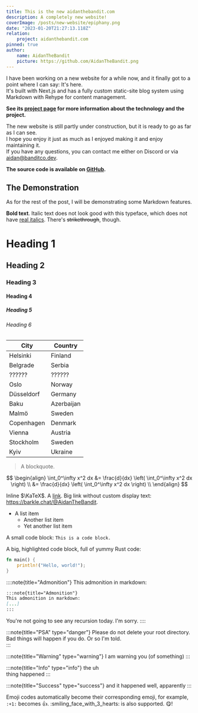 ```yaml
---
title: This is the new aidanthebandit.com
description: A completely new website!
coverImage: /posts/new-website/epiphany.png
date: "2023-01-20T21:27:13.118Z"
relation:
    project: aidanthebandit.com
pinned: true
author:
    name: AidanTheBandit
    picture: https://github.com/AidanTheBandit.png
---
```


I have been working on a new website for a while now, and it finally got to a point where I can say: It's here.  
It's built with Next.js and has a fully custom static-site blog system using Markdown with Rehype for content management.

**See its [project page](/project/aidanthebandit.com) for more information about the technology and the project.**

The new website is still partly under construction, but it is ready to go as far as I can see.  
I hope you enjoy it just as much as I enjoyed making it and enjoy maintaining it.  
If you have any questions, you can contact me either on Discord or via aidan@banditco.dev.

**The source code is available on [GitHub](https://github.com/AidanTheBandit/aidanthebandit.com).**

## The Demonstration

As for the rest of the post, I will be demonstrating some Markdown features.

**Bold text**. Italic text does not look good with this typeface, which does not have [real italics](https://www.marksimonson.com/notebook/view/FakevsTrueItalics). There's ~~strikethrough~~, though.

# Heading 1

## Heading 2

### Heading 3

#### Heading 4

##### Heading 5

###### Heading 6

| City       | Country    |
| ---------- | ---------- |
| Helsinki   | Finland    |
| Belgrade   | Serbia     |
| ??????     | ??????     |
| Oslo       | Norway     |
| Düsseldorf | Germany    |
| Baku       | Azerbaijan |
| Malmö      | Sweden     |
| Copenhagen | Denmark    |
| Vienna     | Austria    |
| Stockholm  | Sweden     |
| Kyiv       | Ukraine    |

<!-- The table above is a mystery table of various cities and countries. However, upon closer inspection, we can see that the order stands for the cities and countries that hosted the Eurovision Song Contest, starting in 2007 until 2017. I was surprised how many people didn't know that. -->

> A blockquote.

$$
\begin{align}
    \int_0^\infty x^2 dx &= \frac{d}{dx} \left( \int_0^\infty x^2 dx \right) \\
    &= \frac{d}{dx} \left( \int_0^\infty x^2 dx \right) \\
\end{align}
$$

Inline $\KaTeX$. A [link](https://github.com/aidanthebandit). Big link without custom display text: https://barkle.chat/@AidanTheBandit.

-   A list item
    -   Another list item
    -   Yet another list item

A small code block: `This is a code block.`

A big, highlighted code block, full of yummy Rust code:

```rust
fn main() {
    println!("Hello, world!");
}
```

::::note{title="Admonition"}
This admonition in markdown:

```md
:::note{title="Admonition"}
This admonition in markdown:
[...]
:::
```

You're not going to see any recursion today. I'm sorry.
::::

:::note{title="PSA" type="danger"}
Please do not delete your root directory. Bad things will happen if you do. Or so I'm told.  
:::

:::note{title="Warning" type="warning"}
I am warning you (of something)
:::

:::note{title="Info" type="info"}
the uh  
thing happened
:::

:::note{title="Success" type="success"}
and it happened well, apparently
:::

Emoji codes automatically become their corresponding emoji, for example, `:+1:` becomes :+1:. :smiling_face_with_3_hearts: is also supported. :yum:!
